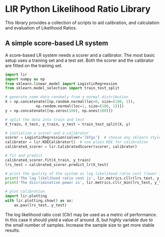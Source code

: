 LIR Python Likelihood Ratio Library
===================================

This library provides a collection of scripts to aid calibration, and
calculation and evaluation of Likelihood Ratios.

## A simple score-based LR system

A score-based LR system needs a scorer and a calibrator. The most basic setup
uses a training set and a test set. Both the scorer and the calibrator are
fitted on the training set.

```python
import lir
import numpy as np
from sklearn.linear_model import LogisticRegression
from sklearn.model_selection import train_test_split

# generate some data randomly from a normal distribution
X = np.concatenate([np.random.normal(loc=0, size=(100, 1)),
              np.random.normal(loc=1, size=(100, 1))])
y = np.concatenate([np.zeros(100), np.ones(100)])

# split the data into train and test
X_train, X_test, y_train, y_test = train_test_split(X, y)

# initialize a scorer and a calibrator
scorer = LogisticRegression(solver='lbfgs')  # choose any sklearn style classifier
calibrator = lir.KDECalibrator()  # use plain KDE for calibration
calibrated_scorer = lir.CalibratedScorer(scorer, calibrator)

# fit and predict
calibrated_scorer.fit(X_train, y_train)
lrs_test = calibrated_scorer.predict_lr(X_test)

# print the quality of the system as log likelihood ratio cost (lower is better)
print('The log likelihood ratio cost is', lir.metrics.cllr(lrs_test, y_test), '(lower is better)')
print('The discriminative power is', lir.metrics.cllr_min(lrs_test, y_test), '(lower is better)')

# plot calibration
import lir.plotting
with lir.plotting.show() as ax:
    ax.pav(lrs_test, y_test)
```

The log likelihood ratio cost (Cllr) may be used as a metric of performance.
In this case it should yield a value of around .8, but highly variable due to
the small number of samples. Increase the sample size to get more stable
results.
